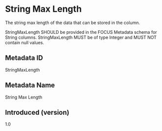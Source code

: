 # String Max Length

The string max length of the data that can be stored in the column.

StringMaxLength SHOULD be provided in the FOCUS Metadata schema for String columns. StringMaxLength MUST be of type Integer and MUST NOT contain null values.

## Metadata ID

StringMaxLength

## Metadata Name

String Max Length

## Introduced (version)

1.0
